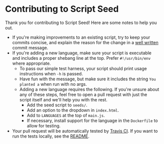 # Contributing to Script Seed

Thank you for contributing to Script Seed! Here are some notes to help you out.

* If you're making improvements to an existing script, try to keep your commits
  concise, and explain the reason for the change in a [well
  written](https://tbaggery.com/2008/04/19/a-note-about-git-commit-messages.html)
  commit message.
* If you're adding a new language, make sure your script is executable and
  includes a proper shebang line at the top. Prefer `#!/usr/bin/env` where
  appropriate.
  * To pass our simple test harness, your script should print usage instructions
    when `-h` is passed.
  * Have fun with the message, but make sure it includes the string
    `You planted a` when run with no args.
  * Adding a new language requires the following. If you're unsure about any of
    these steps, feel free to open a pull request with just the script itself
    and we'll help you with the rest.
    * Add the seed script to `seeds/`.
    * Add an option to the dropdown in `index.html`.
    * Add to `LANGUAGES` at the top of `main.js`.
    * If necessary, install support for the language in the `Dockerfile` to
      allow for testing.
* Your pull request will be automatically tested by
  [Travis CI](https://travis-ci.org/mkasberg/script-seed). If you want to run
  the tests locally, see the [README](https://github.com/mkasberg/script-seed).
